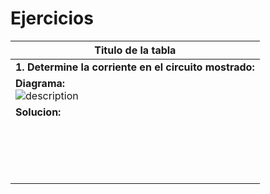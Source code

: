 # Ejercicios

|Titulo de la tabla|
|-|
|**1. Determine la corriente en el circuito mostrado:**|
|**Diagrama:** <br> ![description](enlace.png)|
|**Solucion:** <br><br><br><br><br><br>|